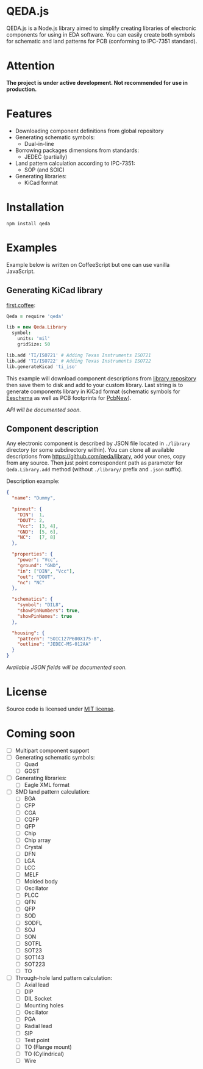 QEDA.js
=======

QEDA.js is a Node.js library aimed to simplify creating libraries of electronic components for using in EDA software. You can easily create both symbols for schematic and land patterns for PCB (conforming to IPC-7351 standard).

Attention
=========

**The project is under active development. Not recommended for use in production.**

Features
========

* Downloading component definitions from global repository
* Generating schematic symbols:
  - Dual-in-line
* Borrowing packages dimensions from standards:
  - JEDEC (partially)
* Land pattern calculation according to IPC-7351:
  - SOP (and SOIC)
* Generating libraries:
  - KiCad format

Installation
============

    npm install qeda

Examples
========

Example below is written on CoffeeScript but one can use vanilla JavaScript.

Generating KiCad library
------------------------

[first.coffee](./examples/first/first.coffee):

```coffeescript
Qeda = require 'qeda'

lib = new Qeda.Library
  symbol:
    units: 'mil'
    gridSize: 50

lib.add 'TI/ISO721' # Adding Texas Instruments ISO721
lib.add 'TI/ISO722' # Adding Texas Instruments ISO722
lib.generateKicad 'ti_iso'
```

This example will download component descriptions from [library repository](https://github.com/qeda/library/) then save them to disk and add to your custom library. Last string is to generate components library in KiCad format (schematic symbols for [Eeschema](http://kicad-pcb.org/discover/eeschema/) as well as PCB footprints for [PcbNew](http://kicad-pcb.org/discover/pcbnew/)).

_API will be documented soon._

Component description
---------------------

Any electronic component is described by JSON file located in `./library` directory (or some subdirectory within). You can clone all available descriptions from <https://github.com/qeda/library>, add your ones, copy from any source. Then just point correspondent path as parameter for `Qeda.Library.add` method (without `./library/` prefix and `.json` suffix).

Description example:

```json
{
  "name": "Dummy",

  "pinout": {
    "DIN":  1,
    "DOUT": 2,
    "Vcc":  [3, 4],
    "GND":  [5, 6],
    "NC":   [7, 8]
  },

  "properties": {
    "power": "Vcc",
    "ground": "GND",
    "in": ["DIN", "Vcc"],
    "out": "DOUT",
    "nc": "NC"
  },

  "schematics": {
    "symbol": "DIL8",
    "showPinNumbers": true,
    "showPinNames": true
  },

  "housing": {
    "pattern": "SOIC127P600X175-8",
    "outline": "JEDEC-MS-012AA"
  }
}
```

_Available JSON fields will be documented soon._


License
=======

Source code is licensed under [MIT license](http://opensource.org/licenses/MIT).

Coming soon
===========

* [ ] Multipart component support
* [ ] Generating schematic symbols:
  - [ ] Quad
  - [ ] GOST
* [ ] Generating libraries:
  - [ ] Eagle XML format
* [ ] SMD land pattern calculation:
  - [ ] BGA
  - [ ] CFP
  - [ ] CGA
  - [ ] CQFP
  - [ ] QFP
  - [ ] Chip
  - [ ] Chip array
  - [ ] Crystal
  - [ ] DFN
  - [ ] LGA
  - [ ] LCC
  - [ ] MELF
  - [ ] Molded body
  - [ ] Oscillator
  - [ ] PLCC
  - [ ] QFN
  - [ ] QFP
  - [ ] SOD
  - [ ] SODFL
  - [ ] SOJ
  - [ ] SON
  - [ ] SOTFL
  - [ ] SOT23
  - [ ] SOT143
  - [ ] SOT223
  - [ ] TO
* [ ] Through-hole land pattern calculation:
  - [ ] Axial lead
  - [ ] DIP
  - [ ] DIL Socket
  - [ ] Mounting holes
  - [ ] Oscillator
  - [ ] PGA
  - [ ] Radial lead
  - [ ] SIP
  - [ ] Test point
  - [ ] TO (Flange mount)
  - [ ] TO (Cylindrical)
  - [ ] Wire
